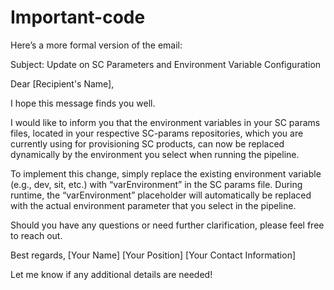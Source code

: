 # Important-code
Here’s a more formal version of the email:

Subject: Update on SC Parameters and Environment Variable Configuration

Dear [Recipient's Name],

I hope this message finds you well.

I would like to inform you that the environment variables in your SC params files, located in your respective SC-params repositories, which you are currently using for provisioning SC products, can now be replaced dynamically by the environment you select when running the pipeline.

To implement this change, simply replace the existing environment variable (e.g., dev, sit, etc.) with “varEnvironment” in the SC params file. During runtime, the “varEnvironment” placeholder will automatically be replaced with the actual environment parameter that you select in the pipeline.

Should you have any questions or need further clarification, please feel free to reach out.

Best regards,
[Your Name]
[Your Position]
[Your Contact Information]

Let me know if any additional details are needed!

